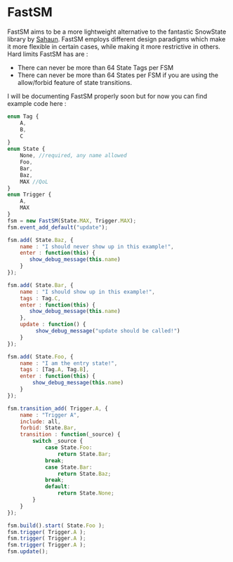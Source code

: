 # FastSM
FastSM aims to be a more lightweight alternative to the fantastic SnowState library by [Sahaun](https://github.com/sohomsahaun/SnowState/).
FastSM employs different design paradigms which make it more flexible in certain cases, while making it more restrictive in others.
Hard limits FastSM has are :
- There can never be more than 64 State Tags per FSM
- There can never be more than 64 States per FSM if you are using the allow/forbid feature of state transitions.
 
I will be documenting FastSM properly soon but for now you can find example code here :
```js
enum Tag {
    A,
    B,
    C
}
enum State {
    None, //required, any name allowed
    Foo,
    Bar,
    Baz,
    MAX //QoL
}
enum Trigger {
    A,
    MAX
}
fsm = new FastSM(State.MAX, Trigger.MAX);
fsm.event_add_default("update");

fsm.add( State.Baz, {
    name : "I should never show up in this example!",
    enter : function(this) {
       show_debug_message(this.name)
    }
});

fsm.add( State.Bar, {
    name : "I should show up in this example!",
    tags : Tag.C,
    enter : function(this) {
       show_debug_message(this.name)
    }, 
    update : function() {
         show_debug_message("update should be called!")
    }
});

fsm.add( State.Foo, {
    name : "I am the entry state!",
    tags : [Tag.A, Tag.B],
    enter : function(this) {
        show_debug_message(this.name)
    }
});

fsm.transition_add( Trigger.A, {
    name : "Trigger A",
    include: all,
    forbid: State.Bar,
    transition : function(_source) {
        switch _source {
            case State.Foo:
                return State.Bar;
            break;
            case State.Bar:
                return State.Baz;
            break;
            default:
                return State.None;
        }
    }
});

fsm.build().start( State.Foo );
fsm.trigger( Trigger.A );
fsm.trigger( Trigger.A );
fsm.trigger( Trigger.A );
fsm.update();
```
